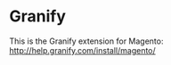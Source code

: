 Granify
=======

This is the Granify extension for Magento:
http://help.granify.com/install/magento/
